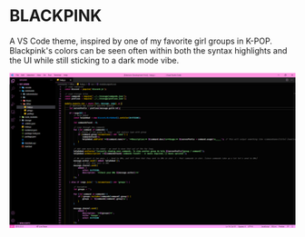 # BLACKPINK

A VS Code theme, inspired by one of my favorite girl groups in K-POP. Blackpink's colors can be seen often within both the syntax highlights and the UI while still sticking to a dark mode vibe.

![An example of what code looks like with this theme.](https://github.com/koreanmelon/blackpink-theme/blob/master/images/example_code.png?raw=true)